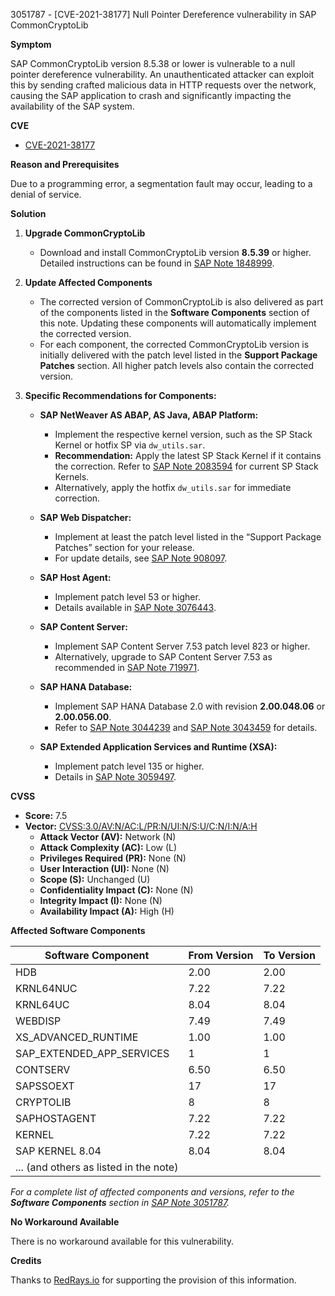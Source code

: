 3051787 - [CVE-2021-38177] Null Pointer Dereference vulnerability in SAP CommonCryptoLib

**Symptom**

SAP CommonCryptoLib version 8.5.38 or lower is vulnerable to a null pointer dereference vulnerability. An unauthenticated attacker can exploit this by sending crafted malicious data in HTTP requests over the network, causing the SAP application to crash and significantly impacting the availability of the SAP system.

**CVE**

- [CVE-2021-38177](https://cve.mitre.org/cgi-bin/cvename.cgi?name=CVE-2021-38177)

**Reason and Prerequisites**

Due to a programming error, a segmentation fault may occur, leading to a denial of service.

**Solution**

1. **Upgrade CommonCryptoLib**
   - Download and install CommonCryptoLib version **8.5.39** or higher. Detailed instructions can be found in [SAP Note 1848999](https://me.sap.com/notes/1848999).

2. **Update Affected Components**
   - The corrected version of CommonCryptoLib is also delivered as part of the components listed in the **Software Components** section of this note. Updating these components will automatically implement the corrected version.
   - For each component, the corrected CommonCryptoLib version is initially delivered with the patch level listed in the **Support Package Patches** section. All higher patch levels also contain the corrected version.

3. **Specific Recommendations for Components:**
   - **SAP NetWeaver AS ABAP, AS Java, ABAP Platform:**
     - Implement the respective kernel version, such as the SP Stack Kernel or hotfix SP via `dw_utils.sar`.
     - **Recommendation:** Apply the latest SP Stack Kernel if it contains the correction. Refer to [SAP Note 2083594](https://me.sap.com/notes/2083594) for current SP Stack Kernels.
     - Alternatively, apply the hotfix `dw_utils.sar` for immediate correction.

   - **SAP Web Dispatcher:**
     - Implement at least the patch level listed in the “Support Package Patches” section for your release.
     - For update details, see [SAP Note 908097](https://me.sap.com/notes/908097).

   - **SAP Host Agent:**
     - Implement patch level 53 or higher.
     - Details available in [SAP Note 3076443](https://me.sap.com/notes/3076443).

   - **SAP Content Server:**
     - Implement SAP Content Server 7.53 patch level 823 or higher.
     - Alternatively, upgrade to SAP Content Server 7.53 as recommended in [SAP Note 719971](https://me.sap.com/notes/719971).

   - **SAP HANA Database:**
     - Implement SAP HANA Database 2.0 with revision **2.00.048.06** or **2.00.056.00**.
     - Refer to [SAP Note 3044239](https://me.sap.com/notes/3044239) and [SAP Note 3043459](https://me.sap.com/notes/3043459) for details.

   - **SAP Extended Application Services and Runtime (XSA):**
     - Implement patch level 135 or higher.
     - Details in [SAP Note 3059497](https://me.sap.com/notes/3059497).

**CVSS**

- **Score:** 7.5
- **Vector:** [CVSS:3.0/AV:N/AC:L/PR:N/UI:N/S:U/C:N/I:N/A:H](https://www.first.org/cvss/calculator/3.0#CVSS:3.0/AV:N/AC:L/PR:N/UI:N/S:U/C:N/I:N/A:H)
  - **Attack Vector (AV):** Network (N)
  - **Attack Complexity (AC):** Low (L)
  - **Privileges Required (PR):** None (N)
  - **User Interaction (UI):** None (N)
  - **Scope (S):** Unchanged (U)
  - **Confidentiality Impact (C):** None (N)
  - **Integrity Impact (I):** None (N)
  - **Availability Impact (A):** High (H)

**Affected Software Components**

| Software Component | From Version | To Version |
|--------------------|--------------|------------|
| HDB                | 2.00         | 2.00       |
| KRNL64NUC          | 7.22         | 7.22       |
| KRNL64UC           | 8.04         | 8.04       |
| WEBDISP            | 7.49         | 7.49       |
| XS_ADVANCED_RUNTIME| 1.00         | 1.00       |
| SAP_EXTENDED_APP_SERVICES| 1      | 1          |
| CONTSERV           | 6.50         | 6.50       |
| SAPSSOEXT          | 17           | 17         |
| CRYPTOLIB          | 8            | 8          |
| SAPHOSTAGENT       | 7.22         | 7.22       |
| KERNEL             | 7.22         | 7.22       |
| SAP KERNEL 8.04    | 8.04         | 8.04       |
| ... (and others as listed in the note) |

*For a complete list of affected components and versions, refer to the **Software Components** section in [SAP Note 3051787](https://me.sap.com/notes/3051787).*

**No Workaround Available**

There is no workaround available for this vulnerability.

**Credits**

Thanks to [RedRays.io](https://redrays.io) for supporting the provision of this information.